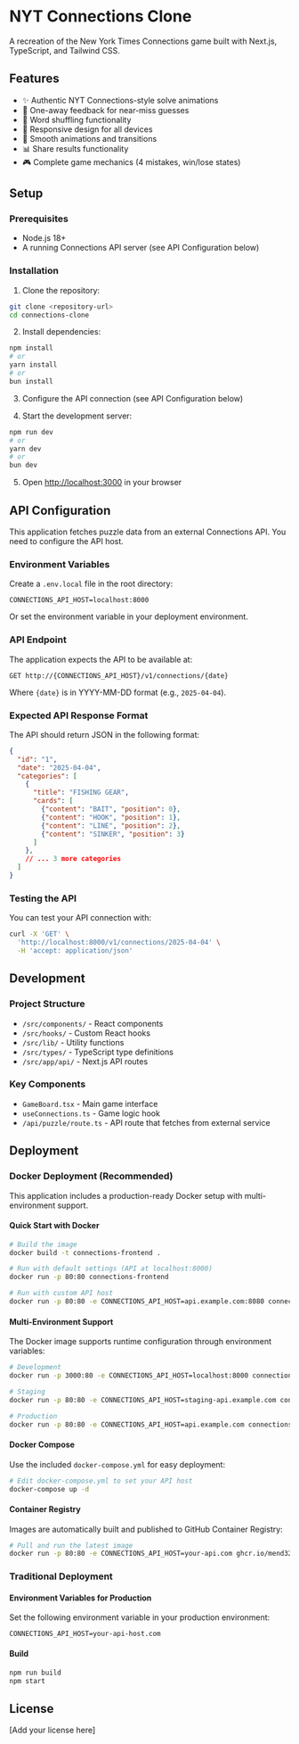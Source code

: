 # NYT Connections Clone

A recreation of the New York Times Connections game built with Next.js, TypeScript, and Tailwind CSS.

## Features

- ✨ Authentic NYT Connections-style solve animations
- 🎯 One-away feedback for near-miss guesses
- 🔄 Word shuffling functionality
- 📱 Responsive design for all devices
- 🎨 Smooth animations and transitions
- 📊 Share results functionality
- 🎮 Complete game mechanics (4 mistakes, win/lose states)

## Setup

### Prerequisites

- Node.js 18+ 
- A running Connections API server (see API Configuration below)

### Installation

1. Clone the repository:
```bash
git clone <repository-url>
cd connections-clone
```

2. Install dependencies:
```bash
npm install
# or
yarn install
# or
bun install
```

3. Configure the API connection (see API Configuration below)

4. Start the development server:
```bash
npm run dev
# or
yarn dev
# or
bun dev
```

5. Open [http://localhost:3000](http://localhost:3000) in your browser

## API Configuration

This application fetches puzzle data from an external Connections API. You need to configure the API host.

### Environment Variables

Create a `.env.local` file in the root directory:

```env
CONNECTIONS_API_HOST=localhost:8000
```

Or set the environment variable in your deployment environment.

### API Endpoint

The application expects the API to be available at:
```
GET http://{CONNECTIONS_API_HOST}/v1/connections/{date}
```

Where `{date}` is in YYYY-MM-DD format (e.g., `2025-04-04`).

### Expected API Response Format

The API should return JSON in the following format:

```json
{
  "id": "1",
  "date": "2025-04-04",
  "categories": [
    {
      "title": "FISHING GEAR",
      "cards": [
        {"content": "BAIT", "position": 0},
        {"content": "HOOK", "position": 1},
        {"content": "LINE", "position": 2},
        {"content": "SINKER", "position": 3}
      ]
    },
    // ... 3 more categories
  ]
}
```

### Testing the API

You can test your API connection with:

```bash
curl -X 'GET' \
  'http://localhost:8000/v1/connections/2025-04-04' \
  -H 'accept: application/json'
```

## Development

### Project Structure

- `/src/components/` - React components
- `/src/hooks/` - Custom React hooks
- `/src/lib/` - Utility functions
- `/src/types/` - TypeScript type definitions
- `/src/app/api/` - Next.js API routes

### Key Components

- `GameBoard.tsx` - Main game interface
- `useConnections.ts` - Game logic hook
- `/api/puzzle/route.ts` - API route that fetches from external service

## Deployment

### Docker Deployment (Recommended)

This application includes a production-ready Docker setup with multi-environment support.

#### Quick Start with Docker

```bash
# Build the image
docker build -t connections-frontend .

# Run with default settings (API at localhost:8000)
docker run -p 80:80 connections-frontend

# Run with custom API host
docker run -p 80:80 -e CONNECTIONS_API_HOST=api.example.com:8080 connections-frontend
```

#### Multi-Environment Support

The Docker image supports runtime configuration through environment variables:

```bash
# Development
docker run -p 3000:80 -e CONNECTIONS_API_HOST=localhost:8000 connections-frontend

# Staging
docker run -p 80:80 -e CONNECTIONS_API_HOST=staging-api.example.com connections-frontend

# Production
docker run -p 80:80 -e CONNECTIONS_API_HOST=api.example.com connections-frontend
```

#### Docker Compose

Use the included `docker-compose.yml` for easy deployment:

```bash
# Edit docker-compose.yml to set your API host
docker-compose up -d
```

#### Container Registry

Images are automatically built and published to GitHub Container Registry:

```bash
# Pull and run the latest image
docker run -p 80:80 -e CONNECTIONS_API_HOST=your-api.com ghcr.io/mend32/connections-frontend:latest
```

### Traditional Deployment

#### Environment Variables for Production

Set the following environment variable in your production environment:

```env
CONNECTIONS_API_HOST=your-api-host.com
```

#### Build

```bash
npm run build
npm start
```

## License

[Add your license here]